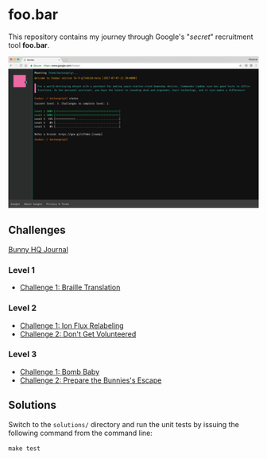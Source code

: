 # foo.bar

This repository contains my journey through Google's "*secret*" recruitment tool **foo.bar**.

![](screenshot.png)

## Challenges

[Bunny HQ Journal](journal.md)

### Level 1

- [Challenge 1: Braille Translation](challenges/l1c1-braille-translation-2.md)

### Level 2

- [Challenge 1: Ion Flux Relabeling](challenges/l2c1-ion-flux-relabeling.md)
- [Challenge 2: Don't Get Volunteered](challenges/l2c2-dont-get-volunteered.md)

### Level 3

- [Challenge 1: Bomb Baby](challenges/l3c1-bomb-baby.md)
- [Challenge 2: Prepare the Bunnies's Escape](challenges/l3c2-prepare-the-bunnies-escape.md)

## Solutions

Switch to the `solutions/` directory and run the unit tests by issuing the following command from the command line:

    make test
